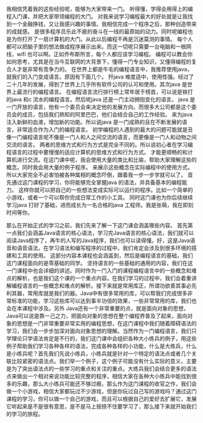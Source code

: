 我相信凭着我的这些经验呢，能够为大家带来一门。
听得懂，学得会用得上的编程入门课，并把大家带领编程的大门。
对我来说学习编程最大的好处就是让我找到一个金融挣钱，又让我感兴趣的事情。我相信完成一个程序之后，那种创造带来的成就感。
是很多程序员乐此不疲的奋斗在一线的最原始的动力。同时呢编程也是为你打开了一扇计算机的大门。从此以后编程不再是沉迷莫测的事情。
每个人都可以把脑子里的想法做成程序展示出来。而这一切呢只需要一台电脑和一根网线，wifi 也可以啊。正如乔布斯所言，每个人都应该学习编程。
编程可以教会你如何思考，尤其是在当今互联网的大背景下，懂得一门专业知识，又懂得编程的复合人才是非常有竞争力的。
在世界上都是牛毛的编程语言中，我推荐使用java，就我们的入门变成语言。原因有下面几个。
歼java 难度适中，使用性强。经过了二十几年的发展，得到了世界上几乎所有软件公司的认可和使用。其次java 是世界上最流行的编程语言。
在编程语言流行排行榜上常年居于榜首，可以说是铁打的java 和c 流水的编程语言。然后呢java 还是一门主动拥抱变化的语言。
java 是一门开放的语言，他有一个委员会来决定他的发展方向。而很多大公司都是这个委员会的成员，包括我们熟知的阿里巴巴，他们会结合自己的工作经验。
来为java 注入新鲜的血液，增加新的功能。所以说java 是一门成熟的且在不断发展的语言，非常适合作为入门的编程语言。
初学编程的人遇到的最大的问题可能就是丑像一门编程语言呢不像是一门人和人之间交流的语言，而更像是一门人和动物之间交流的语言。
两者的思维方式和行为方式是完全不同的。所以说初心者在学习编程语言的过程中要慢慢的适应计算机的思维方式和行为方式。
才能更顺畅的和计算机进行交流。在这门课中呢，我会使用大量的类比和比喻，帮助大家理解这些的概念。同时我会用大量的例子程序。
来展示这些概念在实际编程中的使用方式。所以大家完全不必害怕被各种属相的概念吓倒，跟着我一步一步学就可以了。
首先通过这门课程的学习，你将能够完全掌握java 的语法，并具备基本的编程能力。
这样你就可以把自己的一些想法变成实际可以运行的程序。比如一个简单的小游戏，或者一个可以帮你完成日常工作的小工具。
同时这门课也为你后续继续学习java 打好了基础，进而成长为一名合格的java 工程师。我是张萌，我在即刻时间等你。



那么在开始正式的学习之前，我们先来了解一下这门课会涵盖哪些内容。
首先第一点我们会涵盖Java语言的核心语法，学习完Java语言的核心语法，我们就可以阅读Java程序了，再牛的人写的Java程序，我们也可以读得懂。好，这是Java语音和语音语法，在学习语法和编写程序的过程中，我们肯定会涉及到很多环境的搭建和工具的使用。
这部分内容本课程也会涵盖到，然后是编程语言的基础，我们这门课程面向的是零基础的同学。
坚持语言的一些基础的通用的内容，我们在这一门课程中也会详细的讲述。同时作为一门入门的课程编程语言中的一些概念和难点的解析，也是我们这个课的一个重点内容。在我们学习的过程中，我们会着重讲解编程语言的一些概念和难点的解析。接下来就是常用库正，所谓功欲善其事必先利其器，常用库就是我们的器。Java中有很多常用的库，可以帮我们完成很多非常标准的功能，学习这些库可以达到事半功倍的效果，一些非常常用的库，我们也会在本课程中涉及。另外 Java还有一个非常重要的点，就是面向对象的思想， Java可以说是靠一己之力，把面向对象的思想在整个编程界普及了起来，面向对象的思想是一门非常重要非常实用的编程思想，在这门课程中我们随着障碍语法的学习，我们会一步步加深对面向对象思想的理解。当然作为一门编程语言，我们只学理论只学语法肯定是不行的，我们这门课中会组织各种大小练兵的例子，用这些例子帮助我们学习各种各样的语法，完成各种各样的小功能，什么是大练兵，什么是小练兵呢？首先我们先说小练兵，小练兵就是针对一个特定的语法点或者几个关联比较紧密的语法点。我们举一个例子，这个例子可能没有什么实际的意义，主要是为了突出语法点的一些学习的重点和关注的重点。大练兵我们会结合更多的语法点来做出一个相对来说功能比较完整的程序，相信大家在各种大小练兵中能找到很多的乐趣，那么大小练兵可能还不够过瘾，那么作为这门课程的收官之作，我们会做一个小游戏，相信大家都玩过不少游戏，但是你玩过自己写的游戏吗？通过这门课程的学习，你可以做一个自己的游戏，而且可以根据自己的爱好去扩展它，发展它听起来是不是很有意思，是不是马上按捺不住要学习了，那么接下来就开始我们的学习的旅程。
